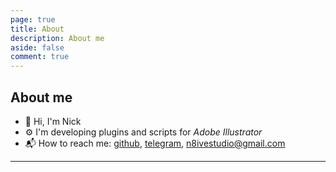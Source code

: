 ```yaml
---
page: true
title: About
description: About me
aside: false
comment: true
---
```


## About me
- 👋 Hi, I'm Nick
- ⚙️ I'm developing plugins and scripts for *Adobe Illustrator*
- 📬 How to reach me: [github](https://github.com/moody4), [telegram](https://t.me/moodyallen), [n8ivestudio@gmail.com](mailto:n8ivestudio@gmail.com)
<!-- ⚙️✒️✏️📝📬📫📷🖥️💻📃 -->
---
